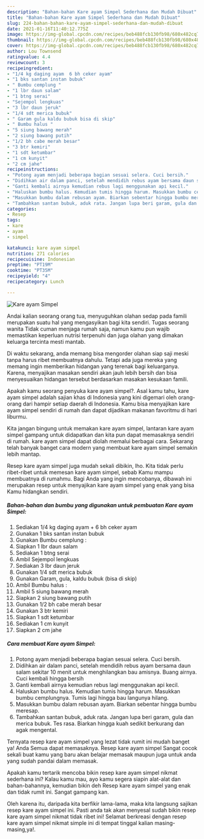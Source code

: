 ```yaml
---
description: "Bahan-bahan Kare ayam Simpel Sederhana dan Mudah Dibuat"
title: "Bahan-bahan Kare ayam Simpel Sederhana dan Mudah Dibuat"
slug: 224-bahan-bahan-kare-ayam-simpel-sederhana-dan-mudah-dibuat
date: 2021-01-16T11:40:12.775Z
image: https://img-global.cpcdn.com/recipes/beb488fcb130fb98/680x482cq70/kare-ayam-simpel-foto-resep-utama.jpg
thumbnail: https://img-global.cpcdn.com/recipes/beb488fcb130fb98/680x482cq70/kare-ayam-simpel-foto-resep-utama.jpg
cover: https://img-global.cpcdn.com/recipes/beb488fcb130fb98/680x482cq70/kare-ayam-simpel-foto-resep-utama.jpg
author: Lou Townsend
ratingvalue: 4.4
reviewcount: 3
recipeingredient:
- "1/4 kg daging ayam  6 bh ceker ayam"
- "1 bks santan instan bubuk"
- " Bumbu cemplung "
- "1 lbr daun salam"
- "1 btng serai"
- "Sejempol lengkuas"
- "3 lbr daun jeruk"
- "1/4 sdt merica bubuk"
- " Garam gula kaldu bubuk bisa di skip"
- " Bumbu halus "
- "5 siung bawang merah"
- "2 siung bawang putih"
- "1/2 bh cabe merah besar"
- "3 btr kemiri"
- "1 sdt ketumbar"
- "1 cm kunyit"
- "2 cm jahe"
recipeinstructions:
- "Potong ayam menjadi beberapa bagian sesuai selera. Cuci bersih."
- "Didihkan air dalam panci, setelah mendidih rebus ayam bersama daun salam sekitar 10 menit untuk menghilangkan bau amisnya. Buang airnya. Cuci kembali hingga bersih"
- "Ganti kembali airnya kemudian rebus lagi menggunakan api kecil."
- "Haluskan bumbu halus. Kemudian tumis hingga harum. Masukkan bumbu cemplungnya. Tumis lagi hingga bau langunya hilang."
- "Masukkan bumbu dalam rebusan ayam. Biarkan sebentar hingga bumbu meresap."
- "Tambahkan santan bubuk, aduk rata. Jangan lupa beri garam, gula dan merica bubuk. Tes rasa. Biarkan hingga kuah sedikit berkurang dan agak mengental."
categories:
- Resep
tags:
- kare
- ayam
- simpel

katakunci: kare ayam simpel 
nutrition: 271 calories
recipecuisine: Indonesian
preptime: "PT19M"
cooktime: "PT35M"
recipeyield: "4"
recipecategory: Lunch

---
```



![Kare ayam Simpel](https://img-global.cpcdn.com/recipes/beb488fcb130fb98/680x482cq70/kare-ayam-simpel-foto-resep-utama.jpg)

Andai kalian seorang orang tua, menyuguhkan olahan sedap pada famili merupakan suatu hal yang mengasyikan bagi kita sendiri. Tugas seorang  wanita Tidak cuman menjaga rumah saja, namun kamu pun wajib memastikan keperluan nutrisi terpenuhi dan juga olahan yang dimakan keluarga tercinta mesti mantab.

Di waktu  sekarang, anda memang bisa mengorder olahan siap saji meski tanpa harus ribet membuatnya dahulu. Tetapi ada juga mereka yang memang ingin memberikan hidangan yang terenak bagi keluarganya. Karena, menyajikan masakan sendiri akan jauh lebih bersih dan bisa menyesuaikan hidangan tersebut berdasarkan masakan kesukaan famili. 



Apakah kamu seorang penyuka kare ayam simpel?. Asal kamu tahu, kare ayam simpel adalah sajian khas di Indonesia yang kini digemari oleh orang-orang dari hampir setiap daerah di Indonesia. Kamu bisa menyajikan kare ayam simpel sendiri di rumah dan dapat dijadikan makanan favoritmu di hari liburmu.

Kita jangan bingung untuk memakan kare ayam simpel, lantaran kare ayam simpel gampang untuk didapatkan dan kita pun dapat memasaknya sendiri di rumah. kare ayam simpel dapat diolah memalui berbagai cara. Sekarang telah banyak banget cara modern yang membuat kare ayam simpel semakin lebih mantap.

Resep kare ayam simpel juga mudah sekali dibikin, lho. Kita tidak perlu ribet-ribet untuk memesan kare ayam simpel, sebab Kamu mampu membuatnya di rumahmu. Bagi Anda yang ingin mencobanya, dibawah ini merupakan resep untuk menyajikan kare ayam simpel yang enak yang bisa Kamu hidangkan sendiri.

<!--inarticleads1-->

##### Bahan-bahan dan bumbu yang digunakan untuk pembuatan Kare ayam Simpel:

1. Sediakan 1/4 kg daging ayam + 6 bh ceker ayam
1. Gunakan 1 bks santan instan bubuk
1. Gunakan  Bumbu cemplung :
1. Siapkan 1 lbr daun salam
1. Sediakan 1 btng serai
1. Ambil Sejempol lengkuas
1. Sediakan 3 lbr daun jeruk
1. Gunakan 1/4 sdt merica bubuk
1. Gunakan  Garam, gula, kaldu bubuk (bisa di skip)
1. Ambil  Bumbu halus :
1. Ambil 5 siung bawang merah
1. Siapkan 2 siung bawang putih
1. Gunakan 1/2 bh cabe merah besar
1. Gunakan 3 btr kemiri
1. Siapkan 1 sdt ketumbar
1. Sediakan 1 cm kunyit
1. Siapkan 2 cm jahe




<!--inarticleads2-->

##### Cara membuat Kare ayam Simpel:

1. Potong ayam menjadi beberapa bagian sesuai selera. Cuci bersih.
1. Didihkan air dalam panci, setelah mendidih rebus ayam bersama daun salam sekitar 10 menit untuk menghilangkan bau amisnya. Buang airnya. Cuci kembali hingga bersih
1. Ganti kembali airnya kemudian rebus lagi menggunakan api kecil.
1. Haluskan bumbu halus. Kemudian tumis hingga harum. Masukkan bumbu cemplungnya. Tumis lagi hingga bau langunya hilang.
1. Masukkan bumbu dalam rebusan ayam. Biarkan sebentar hingga bumbu meresap.
1. Tambahkan santan bubuk, aduk rata. Jangan lupa beri garam, gula dan merica bubuk. Tes rasa. Biarkan hingga kuah sedikit berkurang dan agak mengental.




Ternyata resep kare ayam simpel yang lezat tidak rumit ini mudah banget ya! Anda Semua dapat memasaknya. Resep kare ayam simpel Sangat cocok sekali buat kamu yang baru akan belajar memasak maupun juga untuk anda yang sudah pandai dalam memasak.

Apakah kamu tertarik mencoba bikin resep kare ayam simpel nikmat sederhana ini? Kalau kamu mau, ayo kamu segera siapin alat-alat dan bahan-bahannya, kemudian bikin deh Resep kare ayam simpel yang enak dan tidak rumit ini. Sangat gampang kan. 

Oleh karena itu, daripada kita berfikir lama-lama, maka kita langsung sajikan resep kare ayam simpel ini. Pasti anda tak akan menyesal sudah bikin resep kare ayam simpel nikmat tidak ribet ini! Selamat berkreasi dengan resep kare ayam simpel nikmat simple ini di tempat tinggal kalian masing-masing,ya!.

